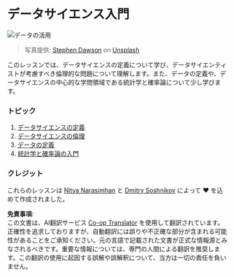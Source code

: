 <!--
CO_OP_TRANSLATOR_METADATA:
{
  "original_hash": "696a8474a01054281704cbfb09148949",
  "translation_date": "2025-08-24T12:20:54+00:00",
  "source_file": "1-Introduction/README.md",
  "language_code": "ja"
}
-->
# データサイエンス入門

![データの活用](../../../1-Introduction/images/data.jpg)
> 写真提供: <a href="https://unsplash.com/@dawson2406?utm_source=unsplash&utm_medium=referral&utm_content=creditCopyText">Stephen Dawson</a> on <a href="https://unsplash.com/s/photos/data?utm_source=unsplash&utm_medium=referral&utm_content=creditCopyText">Unsplash</a>
  
このレッスンでは、データサイエンスの定義について学び、データサイエンティストが考慮すべき倫理的な問題について理解します。また、データの定義や、データサイエンスの中心的な学問領域である統計学と確率論について少し学びます。

### トピック

1. [データサイエンスの定義](01-defining-data-science/README.md)
2. [データサイエンスの倫理](02-ethics/README.md)
3. [データの定義](03-defining-data/README.md)
4. [統計学と確率論の入門](04-stats-and-probability/README.md)

### クレジット

これらのレッスンは [Nitya Narasimhan](https://twitter.com/nitya) と [Dmitry Soshnikov](https://twitter.com/shwars) によって ❤️ を込めて作成されました。

**免責事項**:  
この文書は、AI翻訳サービス [Co-op Translator](https://github.com/Azure/co-op-translator) を使用して翻訳されています。正確性を追求しておりますが、自動翻訳には誤りや不正確な部分が含まれる可能性があることをご承知ください。元の言語で記載された文書が正式な情報源とみなされるべきです。重要な情報については、専門の人間による翻訳を推奨します。この翻訳の使用に起因する誤解や誤解釈について、当方は一切の責任を負いません。